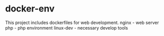 # docker-env
This project includes dockerfiles for web development.
nginx - web server
php - php environment
linux-dev - necessary develop tools
